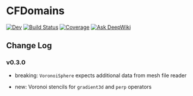 # CFDomains

<!-- [![Stable](https://img.shields.io/badge/docs-stable-blue.svg)](https://ClimFlows.github.io/CFDomains.jl/stable/) -->
[![Dev](https://img.shields.io/badge/docs-dev-blue.svg)](https://ClimFlows.github.io/CFDomains.jl/dev/)
[![Build Status](https://github.com/ClimFlows/CFDomains.jl/actions/workflows/CI.yml/badge.svg?branch=main)](https://github.com/ClimFlows/CFDomains.jl/actions/workflows/CI.yml?query=branch%3Amain)
[![Coverage](https://codecov.io/gh/ClimFlows/CFDomains.jl/branch/main/graph/badge.svg)](https://codecov.io/gh/ClimFlows/CFDomains.jl)
[![Ask DeepWiki](https://deepwiki.com/badge.svg)](https://deepwiki.com/ClimFlows/CFDomains.jl)

## Change Log

### v0.3.0

* breaking: `VoronoiSphere` expects additional data from mesh file reader

* new: Voronoi stencils for `gradient3d` and `perp` operators
